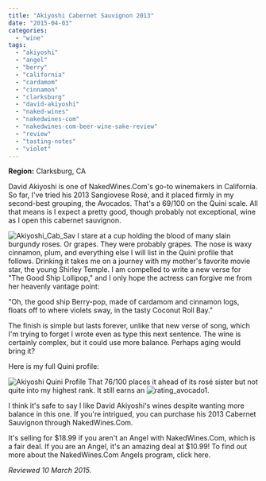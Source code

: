 ```yaml
---
title: "Akiyoshi Cabernet Sauvignon 2013"
date: "2015-04-03"
categories: 
  - "wine"
tags: 
  - "akiyoshi"
  - "angel"
  - "berry"
  - "california"
  - "cardamom"
  - "cinnamon"
  - "clarksburg"
  - "david-akiyoshi"
  - "naked-wines"
  - "nakedwines-com"
  - "nakedwines-com-beer-wine-sake-review"
  - "review"
  - "tasting-notes"
  - "violet"
---
```


**Region:** Clarksburg, CA

David Akiyoshi is one of NakedWines.Com's go-to winemakers in California. So far, I've tried his 2013 Sangiovese Rosé, and it placed firmly in my second-best grouping, the Avocados. That's a 69/100 on the Quini scale. All that means is I expect a pretty good, though probably not exceptional, wine as I open this cabernet sauvignon.

![Akiyoshi_Cab_Sav](http://s3.amazonaws.com/thegourmez-wpmedia/2015/03/Akiyoshi_Cab_Sav-428x500.jpg) I stare at a cup holding the blood of many slain burgundy roses. Or grapes. They were probably grapes. The nose is waxy cinnamon, plum, and everything else I will list in the Quini profile that follows. Drinking it takes me on a journey with my mother's favorite movie star, the young Shirley Temple. I am compelled to write a new verse for "The Good Ship Lollipop," and I only hope the actress can forgive me from her heavenly vantage point:

"Oh, the good ship Berry-pop, made of cardamom and cinnamon logs, floats off to where violets sway, in the tasty Coconut Roll Bay."

The finish is simple but lasts forever, unlike that new verse of song, which I'm trying to forget I wrote even as type this next sentence. The wine is certainly complex, but it could use more balance. Perhaps aging would bring it?

Here is my full Quini profile:

![Akiyoshi Quini Profile](http://s3.amazonaws.com/thegourmez-wpmedia/2015/03/Akiyoshi-Quini-Profile-912x1024.jpg) That 76/100 places it ahead of its rosé sister but not quite into my highest rank. It still earns an ![rating_avocado1](http://s3.amazonaws.com/thegourmez-wpmedia/2009/02/rating_avocado1.gif).

I think it's safe to say I like David Akiyoshi's wines despite wanting more balance in this one. If you're intrigued, you can purchase his 2013 Cabernet Sauvignon through NakedWines.Com.

It's selling for $18.99 if you aren't an Angel with NakedWines.Com, which is a fair deal. If you are an Angel, it's an amazing deal at $10.99! To find out more about the NakedWines.Com Angels program, click here.

_Reviewed 10 March 2015._
